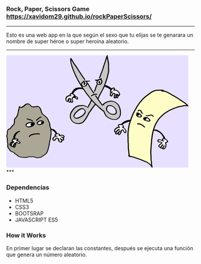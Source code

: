 ### Rock, Paper, Scissors Game  https://xavidom29.github.io/rockPaperScissors/
***
Esto es una web app en la que según el sexo que tu elijas se te genarara un nombre de super héroe o super heroína aleatorio.
***
<img src="rock.png">
***

### Dependencias

- HTML5
- CSS3
- BOOTSRAP
- JAVASCRIPT ES5

### How it Works
En primer lugar se declaran las constantes, después se ejecuta una función que genera un número aleatorio.
